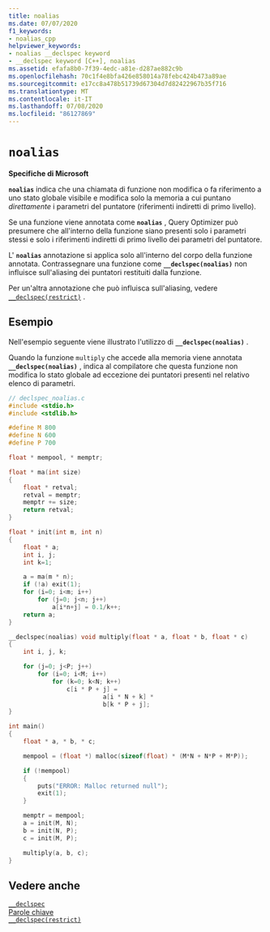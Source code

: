 ```yaml
---
title: noalias
ms.date: 07/07/2020
f1_keywords:
- noalias_cpp
helpviewer_keywords:
- noalias __declspec keyword
- __declspec keyword [C++], noalias
ms.assetid: efafa8b0-7f39-4edc-a81e-d287ae882c9b
ms.openlocfilehash: 70c1f4e8bfa426e858014a78febc424b473a89ae
ms.sourcegitcommit: e17cc8a478b51739d67304d7d82422967b35f716
ms.translationtype: MT
ms.contentlocale: it-IT
ms.lasthandoff: 07/08/2020
ms.locfileid: "86127869"
---
```

# `noalias`

**Specifiche di Microsoft**

**`noalias`** indica che una chiamata di funzione non modifica o fa riferimento a uno stato globale visibile e modifica solo la memoria a cui puntano *direttamente* i parametri del puntatore (riferimenti indiretti di primo livello).

Se una funzione viene annotata come **`noalias`** , Query Optimizer può presumere che all'interno della funzione siano presenti solo i parametri stessi e solo i riferimenti indiretti di primo livello dei parametri del puntatore.

L' **`noalias`** annotazione si applica solo all'interno del corpo della funzione annotata. Contrassegnare una funzione come **`__declspec(noalias)`** non influisce sull'aliasing dei puntatori restituiti dalla funzione.

Per un'altra annotazione che può influisca sull'aliasing, vedere [`__declspec(restrict)`](../cpp/restrict.md) .

## <a name="example"></a>Esempio

Nell'esempio seguente viene illustrato l'utilizzo di **`__declspec(noalias)`** .

Quando la funzione `multiply` che accede alla memoria viene annotata **`__declspec(noalias)`** , indica al compilatore che questa funzione non modifica lo stato globale ad eccezione dei puntatori presenti nel relativo elenco di parametri.

```C
// declspec_noalias.c
#include <stdio.h>
#include <stdlib.h>

#define M 800
#define N 600
#define P 700

float * mempool, * memptr;

float * ma(int size)
{
    float * retval;
    retval = memptr;
    memptr += size;
    return retval;
}

float * init(int m, int n)
{
    float * a;
    int i, j;
    int k=1;

    a = ma(m * n);
    if (!a) exit(1);
    for (i=0; i<m; i++)
        for (j=0; j<n; j++)
            a[i*n+j] = 0.1/k++;
    return a;
}

__declspec(noalias) void multiply(float * a, float * b, float * c)
{
    int i, j, k;

    for (j=0; j<P; j++)
        for (i=0; i<M; i++)
            for (k=0; k<N; k++)
                c[i * P + j] =
                          a[i * N + k] *
                          b[k * P + j];
}

int main()
{
    float * a, * b, * c;

    mempool = (float *) malloc(sizeof(float) * (M*N + N*P + M*P));

    if (!mempool)
    {
        puts("ERROR: Malloc returned null");
        exit(1);
    }

    memptr = mempool;
    a = init(M, N);
    b = init(N, P);
    c = init(M, P);

    multiply(a, b, c);
}
```

## <a name="see-also"></a>Vedere anche

[`__declspec`](../cpp/declspec.md)<br/>
[Parole chiave](../cpp/keywords-cpp.md)<br/>
[`__declspec(restrict)`](../cpp/restrict.md)
